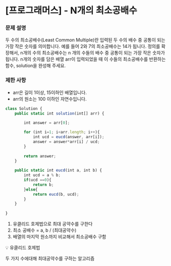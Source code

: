 # [프로그래머스] -  N개의 최소공배수

### **문제 설명**

두 수의 최소공배수(Least Common Multiple)란 입력된 두 수의 배수 중 공통이 되는 가장 작은 숫자를 의미합니다. 예를 들어 2와 7의 최소공배수는 14가 됩니다. 정의를 확장해서, n개의 수의 최소공배수는 n 개의 수들의 배수 중 공통이 되는 가장 작은 숫자가 됩니다. n개의 숫자를 담은 배열 arr이 입력되었을 때 이 수들의 최소공배수를 반환하는 함수, solution을 완성해 주세요.

### 제한 사항

- arr은 길이 1이상, 15이하인 배열입니다.
- arr의 원소는 100 이하인 자연수입니다.

```jsx
class Solution {
    public static int solution(int[] arr) {
        
        int answer = arr[0];

        for (int i=1; i<arr.length; i++){
            int ucd = eucd(answer, arr[i]);
            answer = answer*arr[i] / ucd;
        }
        
        return answer;
    }
    
    public static int eucd(int a, int b) {
        int ucd = a % b;
        if(ucd ==0){
            return b;
        }else{
            return eucd(b, ucd);
        }
    }
    
}
```

1. 유클리드 호제법으로  최대 공약수를 구한다
2.  최소 공배수 = a, b / (최대공약수)
3. 배열의 마지막 원소까지 비교해서 최소공배수 구함

<aside>
💡 유클리드 호제법

두 가지 수에대해 최대공약수를 구하는 알고리즘

</aside>